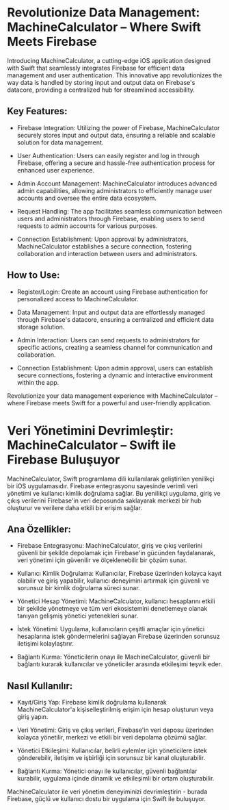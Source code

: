 
# Revolutionize Data Management: MachineCalculator – Where Swift Meets Firebase

Introducing MachineCalculator, a cutting-edge iOS application designed with Swift that seamlessly integrates Firebase for efficient data management and user authentication. This innovative app revolutionizes the way data is handled by storing input and output data on Firebase's datacore, providing a centralized hub for streamlined accessibility.


## Key Features:

- Firebase Integration: Utilizing the power of Firebase, MachineCalculator securely stores input and output data, ensuring a reliable and scalable solution for data management.

- User Authentication: Users can easily register and log in through Firebase, offering a secure and hassle-free authentication process for enhanced user experience.

- Admin Account Management: MachineCalculator introduces advanced admin capabilities, allowing administrators to efficiently manage user accounts and oversee the entire data ecosystem.

- Request Handling: The app facilitates seamless communication between users and administrators through Firebase, enabling users to send requests to admin accounts for various purposes.

- Connection Establishment: Upon approval by administrators, MachineCalculator establishes a secure connection, fostering collaboration and interaction between users and administrators.

## How to Use:

- Register/Login: Create an account using Firebase authentication for personalized access to MachineCalculator.

- Data Management: Input and output data are effortlessly managed through Firebase's datacore, ensuring a centralized and efficient data storage solution.

- Admin Interaction: Users can send requests to administrators for specific actions, creating a seamless channel for communication and collaboration.

- Connection Establishment: Upon admin approval, users can establish secure connections, fostering a dynamic and interactive environment within the app.

Revolutionize your data management experience with MachineCalculator – where Firebase meets Swift for a powerful and user-friendly application.



# Veri Yönetimini Devrimleştir: MachineCalculator – Swift ile Firebase Buluşuyor

MachineCalculator, Swift programlama dili kullanılarak geliştirilen yenilikçi bir iOS uygulamasıdır. Firebase entegrasyonu sayesinde verimli veri yönetimi ve kullanıcı kimlik doğrulama sağlar. Bu yenilikçi uygulama, giriş ve çıkış verilerini Firebase'in veri deposunda saklayarak merkezi bir hub oluşturur ve verilere daha etkili bir erişim sağlar.

## Ana Özellikler:

- Firebase Entegrasyonu: MachineCalculator, giriş ve çıkış verilerini güvenli bir şekilde depolamak için Firebase'in gücünden faydalanarak, veri yönetimi için güvenilir ve ölçeklenebilir bir çözüm sunar.

- Kullanıcı Kimlik Doğrulama: Kullanıcılar, Firebase üzerinden kolayca kayıt olabilir ve giriş yapabilir, kullanıcı deneyimini artırmak için güvenli ve sorunsuz bir kimlik doğrulama süreci sunar.

- Yönetici Hesap Yönetimi: MachineCalculator, kullanıcı hesaplarını etkili bir şekilde yönetmeye ve tüm veri ekosistemini denetlemeye olanak tanıyan gelişmiş yönetici yetenekleri sunar.

- İstek Yönetimi: Uygulama, kullanıcıların çeşitli amaçlar için yönetici hesaplarına istek göndermelerini sağlayan Firebase üzerinden sorunsuz iletişimi kolaylaştırır.

- Bağlantı Kurma: Yöneticilerin onayı ile MachineCalculator, güvenli bir bağlantı kurarak kullanıcılar ve yöneticiler arasında etkileşimi teşvik eder.

## Nasıl Kullanılır:

- Kayıt/Giriş Yap: Firebase kimlik doğrulama kullanarak MachineCalculator'a kişiselleştirilmiş erişim için hesap oluşturun veya giriş yapın.

- Veri Yönetimi: Giriş ve çıkış verileri, Firebase'in veri deposu üzerinden kolayca yönetilir, merkezi ve etkili bir veri depolama çözümü sağlar.

- Yönetici Etkileşimi: Kullanıcılar, belirli eylemler için yöneticilere istek gönderebilir, iletişim ve işbirliği için sorunsuz bir kanal oluşturabilir.

- Bağlantı Kurma: Yönetici onayı ile kullanıcılar, güvenli bağlantılar kurabilir, uygulama içinde dinamik ve etkileşimli bir ortam oluşturabilir.

MachineCalculator ile veri yönetim deneyiminizi devrimleştirin - burada Firebase, güçlü ve kullanıcı dostu bir uygulama için Swift ile buluşuyor.
